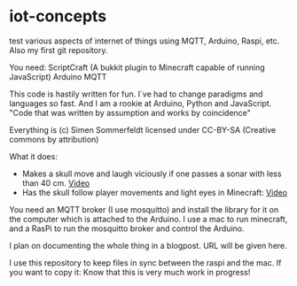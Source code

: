 iot-concepts
========

test various aspects of internet of things using MQTT, Arduino, Raspi, etc. Also my first git repository.

You need:
ScriptCraft (A bukkit plugin to Minecraft capable of running JavaScript)
Arduino
MQTT 


This code is hastily written for fun. I´ve had to change paradigms and languages so fast. And I
am a rookie at Arduino, Python and JavaScript. "Code that was written by assumption and works by coincidence"

Everything is (c) Simen Sommerfeldt licensed under CC-BY-SA (Creative commons by attribution)

What it does:
* Makes a skull move and laugh viciously if one passes a sonar with less than 40 cm. [Video](http://www.youtube.com/watch?v=2eRPg_KQunU)   
* Has the skull follow player movements and light eyes in Minecraft: [Video](http://www.youtube.com/watch?v=yu6P1Bz6P0c)

You need an MQTT broker (I use mosquitto) and install the library for it on the computer which is attached to the Arduino. I use a mac to run minecraft, and a RasPi to run the mosquitto broker and control the Arduino.

I plan on documenting the whole thing in a blogpost. URL will be given here.

I use this repository to keep files in sync between the raspi and the mac. If you want to copy it: 
	Know that this is very much work in progress! 



